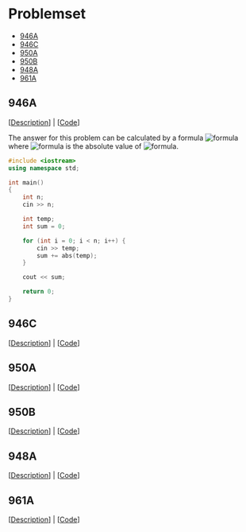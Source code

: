 # Problemset

- [946A](#946a)
- [946C](#946c)
- [950A](#950a)
- [950B](#950b)
- [948A](#948a)
- [961A](#961a)

## 946A
[[Description](http://codeforces.com/problemset/problem/946/A)] | [[Code](https://github.com/xtenzQ/CppLearning/blob/master/Competitive/Codeforces/946A.cpp)]

The answer for this problem can be calculated by a formula ![formula](https://imgur.com/erY5vfq.png) where ![formula](https://imgur.com/g4F8b1K.png) is the absolute value of ![formula](https://imgur.com/Nnvy1lZ.png). 
```Cpp
#include <iostream>
using namespace std;

int main()
{
    int n;
    cin >> n;

    int temp;
    int sum = 0;

    for (int i = 0; i < n; i++) {
        cin >> temp;
        sum += abs(temp);
    }

    cout << sum;

    return 0;
}
```

## 946C
[[Description](http://codeforces.com/problemset/problem/946/C)] | [[Code](https://github.com/xtenzQ/CppLearning/blob/master/Competitive/Codeforces/946C.cpp)]
## 950A
[[Description](http://codeforces.com/problemset/problem/950/A)] | [[Code](https://github.com/xtenzQ/CppLearning/blob/master/Competitive/Codeforces/950A.cpp)]
## 950B
[[Description](http://codeforces.com/problemset/problem/950/B)] | [[Code](https://github.com/xtenzQ/CppLearning/blob/master/Competitive/Codeforces/950C.cpp)]
## 948A
[[Description](http://codeforces.com/problemset/problem/948/A)] | [[Code](https://github.com/xtenzQ/CppLearning/blob/master/Competitive/Codeforces/948A.cpp)]
## 961A
[[Description](http://codeforces.com/problemset/problem/961/A)] | [[Code](https://github.com/xtenzQ/CppLearning/blob/master/Competitive/Codeforces/961A.cpp)]

